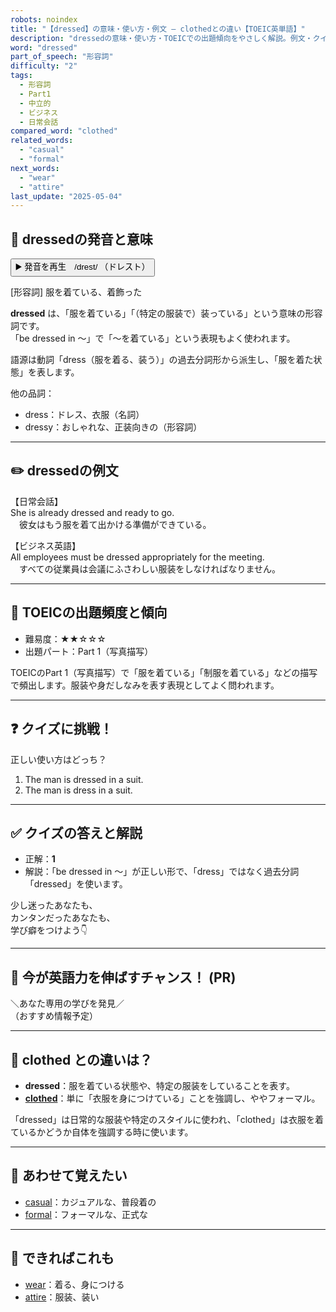 ```yaml
---
robots: noindex
title: "【dressed】の意味・使い方・例文 ― clothedとの違い【TOEIC英単語】"
description: "dressedの意味・使い方・TOEICでの出題傾向をやさしく解説。例文・クイズ付きでclothedとの違いもわかりやすく学べます。"
word: "dressed"
part_of_speech: "形容詞"
difficulty: "2"
tags:
  - 形容詞
  - Part1
  - 中立的
  - ビジネス
  - 日常会話
compared_word: "clothed"
related_words:
  - "casual"
  - "formal"
next_words:
  - "wear"
  - "attire"
last_update: "2025-05-04"
---
```


## 🔰 dressedの発音と意味

<button class="play-audio" onclick="playTTS('dressed')">
  <span class="play-audio-main">
    ▶️ 発音を再生　/drest/
  </span>
  <span class="play-audio-sub">
    （ドレスト）
  </span>
</button>

[形容詞] 服を着ている、着飾った

**dressed** は、「服を着ている」「（特定の服装で）装っている」という意味の形容詞です。  
「be dressed in ～」で「～を着ている」という表現もよく使われます。

語源は動詞「dress（服を着る、装う）」の過去分詞形から派生し、「服を着た状態」を表します。

他の品詞：  
- dress：ドレス、衣服（名詞）
- dressy：おしゃれな、正装向きの（形容詞）

---

## ✏️ dressedの例文

【日常会話】  
She is already dressed and ready to go.  
　彼女はもう服を着て出かける準備ができている。

【ビジネス英語】  
All employees must be dressed appropriately for the meeting.  
　すべての従業員は会議にふさわしい服装をしなければなりません。

---

## 🎯 TOEICの出題頻度と傾向

- 難易度：★★☆☆☆
- 出題パート：Part 1（写真描写）

TOEICのPart 1（写真描写）で「服を着ている」「制服を着ている」などの描写で頻出します。服装や身だしなみを表す表現としてよく問われます。

---

## ❓ クイズに挑戦！

正しい使い方はどっち？

1. The man is dressed in a suit.  
2. The man is dress in a suit.

---

## ✅ クイズの答えと解説

- 正解：**1**
- 解説：「be dressed in ～」が正しい形で、「dress」ではなく過去分詞「dressed」を使います。

少し迷ったあなたも、  
カンタンだったあなたも、  
学び癖をつけよう👇️

---

## 🚀 今が英語力を伸ばすチャンス！ (PR)

<div class="info-center">
＼あなた専用の学びを発見／<br>  
（おすすめ情報予定）
</div>

---

## 🤔  clothed との違いは？

- **dressed**：服を着ている状態や、特定の服装をしていることを表す。
- **[clothed](/word/clothed)**：単に「衣服を身につけている」ことを強調し、ややフォーマル。

「dressed」は日常的な服装や特定のスタイルに使われ、「clothed」は衣服を着ているかどうか自体を強調する時に使います。

---

## 🧩 あわせて覚えたい

- [casual](/word/casual)：カジュアルな、普段着の
- [formal](/word/formal)：フォーマルな、正式な

---

## 📖 できればこれも

- [wear](/word/wear)：着る、身につける
- [attire](/word/attire)：服装、装い

<!-- cvid: aid28_bid22 -->
